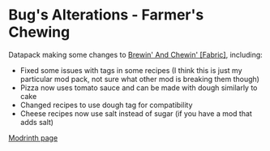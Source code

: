 # Bug's Alterations - Farmer's Chewing
Datapack making some changes to [Brewin' And Chewin' \[Fabric\]](https://modrinth.com/mod/brewin-and-chewin-fabric), including:
 - Fixed some issues with tags in some recipes (I think this is just my particular mod pack, not sure what other mod is breaking them though)
 - Pizza now uses tomato sauce and can be made with dough similarly to cake
 - Changed recipes to use dough tag for compatibility
 - Cheese recipes now use salt instead of sugar (if you have a mod that adds salt)

[Modrinth page](https://modrinth.com/datapack/ba-farmers-chewing)
